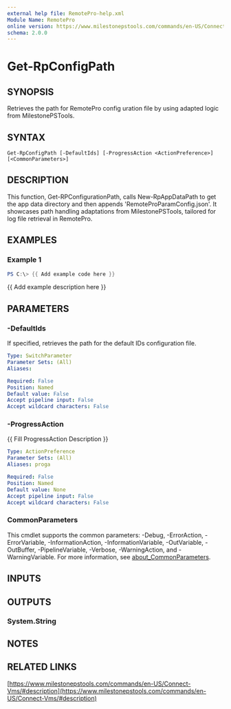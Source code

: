 ```yaml
---
external help file: RemotePro-help.xml
Module Name: RemotePro
online version: https://www.milestonepstools.com/commands/en-US/Connect-Vms/#description
schema: 2.0.0
---
```


# Get-RpConfigPath

## SYNOPSIS
Retrieves the path for RemotePro config uration file by using adapted logic from
MilestonePSTools.

## SYNTAX

```
Get-RpConfigPath [-DefaultIds] [-ProgressAction <ActionPreference>] [<CommonParameters>]
```

## DESCRIPTION
This function, Get-RPConfigurationPath, calls New-RpAppDataPath to get the
app data directory and then appends 'RemoteProParamConfig.json'.
It
showcases path handling adaptations from MilestonePSTools, tailored for log
file retrieval in RemotePro.

## EXAMPLES

### Example 1
```powershell
PS C:\> {{ Add example code here }}
```

{{ Add example description here }}

## PARAMETERS

### -DefaultIds
If specified, retrieves the path for the default IDs configuration file.

```yaml
Type: SwitchParameter
Parameter Sets: (All)
Aliases:

Required: False
Position: Named
Default value: False
Accept pipeline input: False
Accept wildcard characters: False
```

### -ProgressAction
{{ Fill ProgressAction Description }}

```yaml
Type: ActionPreference
Parameter Sets: (All)
Aliases: proga

Required: False
Position: Named
Default value: None
Accept pipeline input: False
Accept wildcard characters: False
```

### CommonParameters
This cmdlet supports the common parameters: -Debug, -ErrorAction, -ErrorVariable, -InformationAction, -InformationVariable, -OutVariable, -OutBuffer, -PipelineVariable, -Verbose, -WarningAction, and -WarningVariable. For more information, see [about_CommonParameters](http://go.microsoft.com/fwlink/?LinkID=113216).

## INPUTS

## OUTPUTS

### System.String
## NOTES

## RELATED LINKS

[https://www.milestonepstools.com/commands/en-US/Connect-Vms/#description](https://www.milestonepstools.com/commands/en-US/Connect-Vms/#description)

